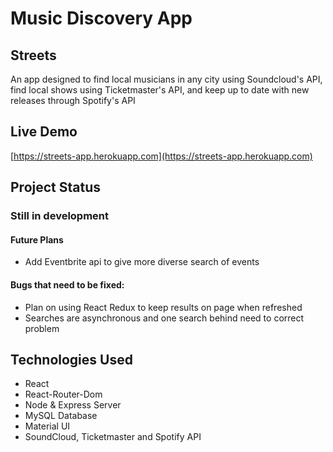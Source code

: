 # Music Discovery App


## Streets

An app designed to find local musicians in any city using Soundcloud's API, find local shows using Ticketmaster's API, and keep up to date with new releases through Spotify's API

## Live Demo
[https://streets-app.herokuapp.com](https://streets-app.herokuapp.com)

## Project Status 

### Still in development

#### Future Plans
* Add Eventbrite api to give more diverse search of events


#### Bugs that need to be fixed: 
* Plan on using React Redux to keep results on page when refreshed
* Searches are asynchronous and one search behind need to correct problem


## Technologies Used

* React
* React-Router-Dom
* Node & Express Server
* MySQL Database
* Material UI
* SoundCloud, Ticketmaster and Spotify API




